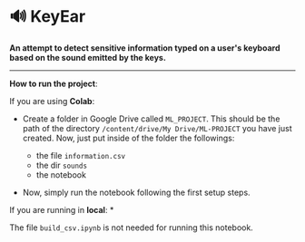 # 🔊 KeyEar

**An attempt to detect sensitive information typed on a user's keyboard based on the sound emitted by the keys.**

----------------------------
**How to run the project**:

If you are using **Colab**:
* Create a folder in Google Drive called `ML_PROJECT`. This should be the path of the directory `/content/drive/My Drive/ML-PROJECT` you have just created. Now, just put inside of the folder the followings:
    * the file `information.csv`
    * the dir `sounds`
    * the notebook
 
* Now, simply run the notebook following the first setup steps.


If you are running in **local**:
* 


The file `build_csv.ipynb` is not needed for running this notebook.
